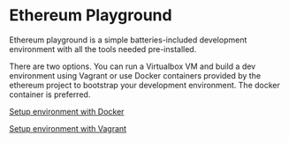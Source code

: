 # Ethereum Playground 

Ethereum playground is a simple batteries-included development environment with all the tools needed pre-installed. 

There are two options. You can run a Virtualbox VM and build a dev environment using Vagrant or use Docker containers provided by the ethereum project to bootstrap your development environment. The docker container is preferred.

[Setup environment with Docker](README_Docker.md)

[Setup environment with Vagrant](README_Vagrant.md)
